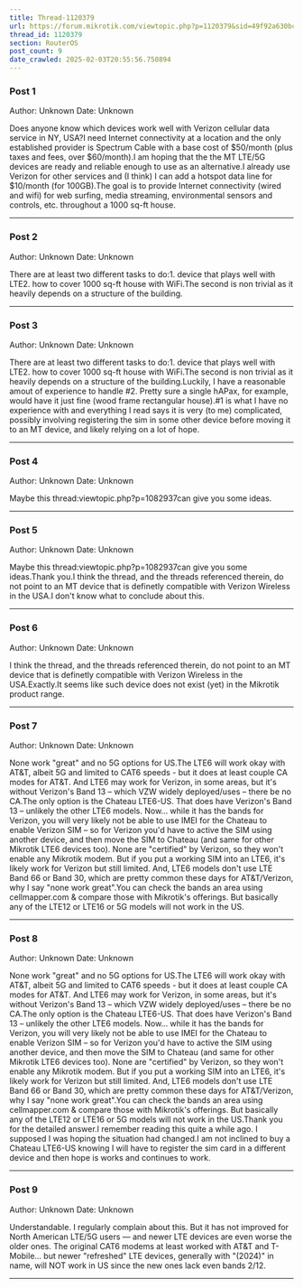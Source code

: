 ```yaml
---
title: Thread-1120379
url: https://forum.mikrotik.com/viewtopic.php?p=1120379&sid=49f92a630bc7970d8ca50523be880e8f#p1120379
thread_id: 1120379
section: RouterOS
post_count: 9
date_crawled: 2025-02-03T20:55:56.750894
---
```


### Post 1
Author: Unknown
Date: Unknown

Does anyone know which devices work well with Verizon cellular data service in NY, USA?I need Internet connectivity at a location and the only established provider is Spectrum Cable with a base cost of $50/month (plus taxes and fees, over $60/month).I am hoping that the the MT LTE/5G devices are ready and reliable enough to use as an alternative.I already use Verizon for other services and (I think) I can add a hotspot data line for $10/month (for 100GB).The goal is to provide Internet connectivity (wired and wifi) for web surfing, media streaming, environmental sensors and controls, etc. throughout a 1000 sq-ft house.

---
### Post 2
Author: Unknown
Date: Unknown

There are at least two different tasks to do:1. device that plays well with LTE2. how to cover 1000 sq-ft house with WiFi.The second is non trivial as it heavily depends on a structure of the building.

---
### Post 3
Author: Unknown
Date: Unknown

There are at least two different tasks to do:1. device that plays well with LTE2. how to cover 1000 sq-ft house with WiFi.The second is non trivial as it heavily depends on a structure of the building.Luckily, I have a reasonable amout of experience to handle #2.  Pretty sure a single hAPax, for example, would have it just fine (wood frame rectangular house).#1 is what I have no experience with and everything I read says it is very (to me) complicated, possibly involving registering the sim in some other device before moving it to an MT device, and likely relying on a lot of hope.

---
### Post 4
Author: Unknown
Date: Unknown

Maybe this thread:viewtopic.php?p=1082937can give you some ideas.

---
### Post 5
Author: Unknown
Date: Unknown

Maybe this thread:viewtopic.php?p=1082937can give you some ideas.Thank you.I think the thread, and the threads referenced therein, do not point to an MT device that is definetly compatible with Verizon Wireless in the USA.I don't know what to conclude about this.

---
### Post 6
Author: Unknown
Date: Unknown

I think the thread, and the threads referenced therein, do not point to an MT device that is definetly compatible with Verizon Wireless in the USA.Exactly.It seems like such device does not exist (yet) in the Mikrotik product range.

---
### Post 7
Author: Unknown
Date: Unknown

None work "great" and no 5G options for US.The LTE6 will work okay with AT&T, albeit 5G and limited to CAT6 speeds - but it does at least couple CA modes for AT&T.  And LTE6 may work for Verizon, in some areas, but it's without Verizon's Band 13 – which VZW widely deployed/uses – there be no CA.The only option is the Chateau LTE6-US.  That does have Verizon's Band 13 – unlikely the other LTE6 models.  Now... while it has the bands for Verizon, you will very likely not be able to use IMEI for the Chateau to enable Verizon SIM – so for Verizon you'd have to active the SIM using another device, and then move the SIM to Chateau (and same for other Mikrotik LTE6 devices too).  None are "certified" by Verizon, so they won't enable any Mikrotik modem.  But if you put a working SIM into an LTE6, it's likely work for Verizon but still limited.  And, LTE6 models don't use LTE Band 66 or Band 30, which are pretty common these days for AT&T/Verizon, why I say "none work great".You can check the bands an area using cellmapper.com & compare those with Mikrotik's offerings.  But basically any of the LTE12 or LTE16 or 5G models will not work in the US.

---
### Post 8
Author: Unknown
Date: Unknown

None work "great" and no 5G options for US.The LTE6 will work okay with AT&T, albeit 5G and limited to CAT6 speeds - but it does at least couple CA modes for AT&T.  And LTE6 may work for Verizon, in some areas, but it's without Verizon's Band 13 – which VZW widely deployed/uses – there be no CA.The only option is the Chateau LTE6-US.  That does have Verizon's Band 13 – unlikely the other LTE6 models.  Now... while it has the bands for Verizon, you will very likely not be able to use IMEI for the Chateau to enable Verizon SIM – so for Verizon you'd have to active the SIM using another device, and then move the SIM to Chateau (and same for other Mikrotik LTE6 devices too).  None are "certified" by Verizon, so they won't enable any Mikrotik modem.  But if you put a working SIM into an LTE6, it's likely work for Verizon but still limited.  And, LTE6 models don't use LTE Band 66 or Band 30, which are pretty common these days for AT&T/Verizon, why I say "none work great".You can check the bands an area using cellmapper.com & compare those with Mikrotik's offerings.  But basically any of the LTE12 or LTE16 or 5G models will not work in the US.Thank you for the detailed answer.I remember reading this quite a while ago.  I supposed I was hoping the situation had changed.I am not inclined to buy a Chateau LTE6-US knowing I will have to register the sim card in a different device and then hope is works and continues to work.

---
### Post 9
Author: Unknown
Date: Unknown

Understandable.  I regularly complain about this.  But it has not improved for North American LTE/5G users — and newer LTE devices are even worse the older ones.  The original CAT6 modems at least worked with AT&T and T-Mobile... but newer "refreshed" LTE devices, generally with "(2024)" in name, will NOT work in US since the new ones lack even bands 2/12.

---
